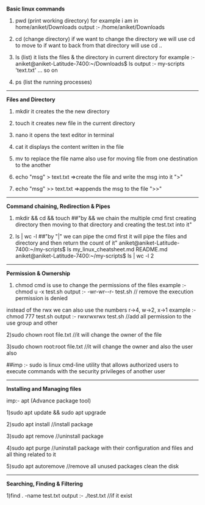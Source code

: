 **Basic linux commands**

1) pwd (print working directory) for example i am in home/aniket/Downloads
output :- /home/aniket/Downloads

2) cd (change directory) if we want to change the directory we will use cd <directory name> to move to <directory> if want to back from that directory will use cd ..

3) ls (list) it lists the files & the directory in current directory for example :- aniket@aniket-Latitude-7400:~/Downloads$ ls 
output :- my-scripts 'text.txt' ... so on

4) ps (list the running processes)

---

**Files and Directory**

1) mkdir <Directory name> it creates the the new directory 

2) touch <file name> it creates new file in the current directory 

3) nano <file name> it opens the text editor in terminal 

4) cat <file name > it displays the content written in the file 

5) mv <Oldfile name> <Newfile name> to replace the file name also use for moving file from one destination to the another 

6) echo "msg" > text.txt =>create the file and write the msg into it ">"

7) echo "msg" >> text.txt =>appends the msg to the file ">>"

---

**Command chaining, Redirection & Pipes**

1) mkdir <directory name> && cd <directory name> && touch <file name>  ##"by && we chain the multiple cmd first creating directory then moving to that directory and creating the test.txt into it"

2) ls | wc -l ##"by "|" we can pipe the cmd first it will pipe the files and directory and then return the count of it"
aniket@aniket-Latitude-7400:~/my-scripts$ ls
    my_linux_cheatsheet.md  README.md
aniket@aniket-Latitude-7400:~/my-scripts$ ls | wc -l
    2

---

**Permission & Ownership**

1) chmod cmd is use to change the permissions of the files 
example :- chmod u -x test.sh
output :- -wr-wr--r- test.sh // remove the execution permission is denied

instead of the rwx we can also use the numbers r->4, w->2, x->1
example :- chmod 777 test.sh
output :- rwxrwxrwx test.sh //add all permission to the use group and other 

2)sudo chown root file.txt //it will change the owner of the file 

3)sudo chown root:root file.txt //it will change the owner and also the user also 

##imp :- sudo is linux cmd-line utility that allows authorized users to execute commands with the security privileges of another user

---

**Installing and Managing files**

imp:- apt (Advance package tool)

1)sudo apt update && sudo apt upgrade

2)sudo apt install <package name> //install package

3)sudo apt remove <package name> //uninstall package

4)sudo apt purge <package name> //uninstall package with their configuration and files and all thing related to it 

5)sudo apt autoremove //remove all unused packages clean the disk

---

**Searching, Finding & Filtering**

1)find . -name test.txt
output :- ./test.txt //if it exist 
